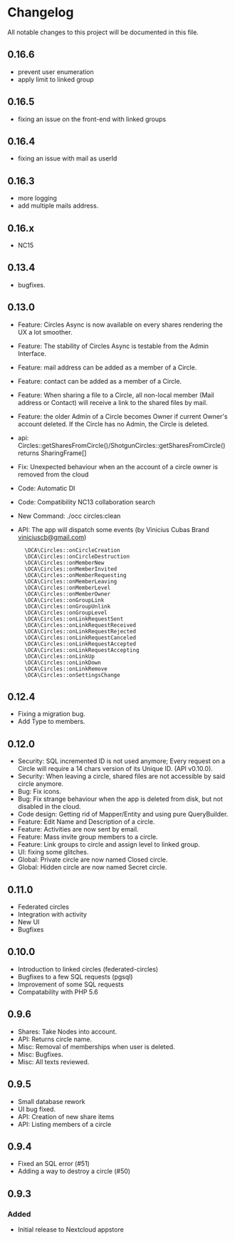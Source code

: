 # Changelog
All notable changes to this project will be documented in this file.


## 0.16.6

- prevent user enumeration
- apply limit to linked group


## 0.16.5

- fixing an issue on the front-end with linked groups


## 0.16.4

- fixing an issue with mail as userId


## 0.16.3

- more logging
- add multiple mails address.


## 0.16.x

- NC15



## 0.13.4

- bugfixes.


## 0.13.0

- Feature: Circles Async is now available on every shares rendering the UX a lot smoother.
- Feature: The stability of Circles Async is testable from the Admin Interface.
- Feature: mail address can be added as a member of a Circle.
- Feature: contact can be added as a member of a Circle.
- Feature: When sharing a file to a Circle, all non-local member (Mail address or Contact) will receive a link to the shared files by mail. 
- Feature: the older Admin of a Circle becomes Owner if current Owner's account deleted. If the Circle has no Admin, the Circle is deleted.
- api: Circles::getSharesFromCircle()/ShotgunCircles::getSharesFromCircle() returns SharingFrame[]
- Fix: Unexpected behaviour when an the account of a circle owner is removed from the cloud
- Code: Automatic DI
- Code: Compatibility NC13 collaboration search
- New Command: ./occ circles:clean
- API: The app will dispatch some events (by Vinicius Cubas Brand <viniciuscb@gmail.com>)


		\OCA\Circles::onCircleCreation
		\OCA\Circles::onCircleDestruction
		\OCA\Circles::onMemberNew
		\OCA\Circles::onMemberInvited
		\OCA\Circles::onMemberRequesting
		\OCA\Circles::onMemberLeaving
		\OCA\Circles::onMemberLevel
		\OCA\Circles::onMemberOwner
		\OCA\Circles::onGroupLink
		\OCA\Circles::onGroupUnlink
		\OCA\Circles::onGroupLevel
		\OCA\Circles::onLinkRequestSent
		\OCA\Circles::onLinkRequestReceived
		\OCA\Circles::onLinkRequestRejected
		\OCA\Circles::onLinkRequestCanceled
		\OCA\Circles::onLinkRequestAccepted
		\OCA\Circles::onLinkRequestAccepting
		\OCA\Circles::onLinkUp
		\OCA\Circles::onLinkDown
		\OCA\Circles::onLinkRemove
		\OCA\Circles::onSettingsChange


## 0.12.4

- Fixing a migration bug.
- Add Type to members.


## 0.12.0

- Security: SQL incremented ID is not used anymore; Every request on a Circle will require a 14 chars version of its Unique ID. (API v0.10.0).
- Security: When leaving a circle, shared files are not accessible by said circle anymore.
- Bug: Fix icons.
- Bug: Fix strange behaviour when the app is deleted from disk, but not disabled in the cloud.
- Code design: Getting rid of Mapper/Entity and using pure QueryBuilder.
- Feature: Edit Name and Description of a circle.
- Feature: Activities are now sent by email.
- Feature: Mass invite group members to a circle.
- Feature: Link groups to circle and assign level to linked group.
- UI: fixing some glitches. 
- Global: Private circle are now named Closed circle.
- Global: Hidden circle are now named Secret circle.


## 0.11.0

- Federated circles
- Integration with activity
- New UI
- Bugfixes


## 0.10.0

- Introduction to linked circles (federated-circles)
- Bugfixes to a few SQL requests (pgsql)
- Improvement of some SQL requests
- Compatability with PHP 5.6


## 0.9.6

- Shares: Take Nodes into account.
- API: Returns circle name.
- Misc: Removal of memberships when user is deleted.
- Misc: Bugfixes.
- Misc: All texts reviewed. 


## 0.9.5

- Small database rework
- UI bug fixed.
- API: Creation of new share items
- API: Listing members of a circle


## 0.9.4

- Fixed an SQL error (#51)
- Adding a way to destroy a circle (#50)


## 0.9.3

### Added

- Initial release to Nextcloud appstore
